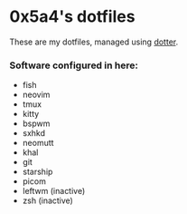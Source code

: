 # 0x5a4's dotfiles
These are my dotfiles, managed using [dotter](https://github.com/SuperCuber/dotter). 

### Software configured in here:
- fish
- neovim
- tmux
- kitty
- bspwm
- sxhkd
- neomutt
- khal
- git
- starship
- picom
- leftwm (inactive)
- zsh (inactive)
